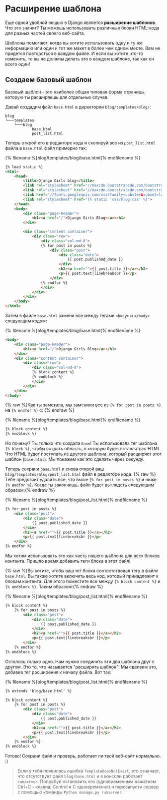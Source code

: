 # Расширение шаблона

Еще одной удобной вещью в Django является **расширение шаблонов**. Что это значит? Ты можешь использовать различные блоки HTML-кода для разных частей своего веб-сайта.

Шаблоны помогают, когда вы хотите использовать одну и ту же информацию или один и тот же макет в более чем одном месте. Вам не придется повторяться в каждом файле. И если вы хотите что-то изменить, то вы не должны делать это в каждом шаблоне, так как он всего один!

## Создаем базовый шаблон

Базовый шаблон - это наиболее общая типовая форма страницы, которую ты расширяешь для отдельных случев.

Давай создадим файл `base.html` в директории `blog/templates/blog/`:

    blog
    └───templates
        └───blog
                base.html
                post_list.html
    

Теперь открой его в редакторе кода и скопируй все из `post_list.html` файла в `base.html` файл примерно так:

{% filename %}blog/templates/blog/base.html{% endfilename %}

```html
{% load static %}
<html>
    <head>
        <title>Django Girls blog</title>
        <link rel="stylesheet" href="//maxcdn.bootstrapcdn.com/bootstrap/3.2.0/css/bootstrap.min.css">
        <link rel="stylesheet" href="//maxcdn.bootstrapcdn.com/bootstrap/3.2.0/css/bootstrap-theme.min.css">
        <link href='//fonts.googleapis.com/css?family=Lobster&subset=latin,latin-ext' rel='stylesheet' type='text/css'>
        <link rel="stylesheet" href="{% static 'css/blog.css' %}">
    </head>
    <body>
        <div class="page-header">
            <h1><a href="/">Django Girls Blog</a></h1>
        </div>

        <div class="content container">
            <div class="row">
                <div class="col-md-8">
                {% for post in posts %}
                    <div class="post">
                        <div class="date">
                            {{ post.published_date }}
                        </div>
                        <h2><a href="">{{ post.title }}</a></h2>
                        <p>{{ post.text|linebreaksbr }}</p>
                    </div>
                {% endfor %}
                </div>
            </div>
        </div>
    </body>
</html>
```

Затем в файле `base.html` замени все между тегами `<body>` и `</body>` следующим кодом:

{% filename %}blog/templates/blog/base.html{% endfilename %}

```html
<body>
    <div class="page-header">
        <h1><a href="/">Django Girls Blog</a></h1>
    </div>
    <div class="content container">
        <div class="row">
            <div class="col-md-8">
            {% block content %}
            {% endblock %}
            </div>
        </div>
    </div>
</body>
```

{% raw %}Как ты заметила, мы заменили все из `{% for post in posts %}` на `{% endfor %}` с: {% endraw %}

{% filename %}blog/templates/blog/base.html{% endfilename %}

```html
{% block content %}
{% endblock %}
```

Но почему? Ты только что создала `блок`! Ты использовала тег шаблона `{% block %}`, чтобы создать область, в которую будет вставляться HTML. Что HTML будет поступать из другого шаблона, который расширяет этот шаблон (`base.html`). Мы покажем как это сделать через секунду.

Теперь сохрани `base.html` и снова открой ваш `blog/templates/blog/post_list.html` файл в редакторе кода. {% raw %}Тебе предстоит удалить все, что выше `{% for post in posts %}` и ниже `{% endfor %}`. Когда ты закончишь, файл будет выглядеть следующим образом:{% endraw %}

{% filename %}blog/templates/blog/post_list.html{% endfilename %}

```html
{% for post in posts %}
    <div class="post">
        <div class="date">
            {{ post.published_date }}
        </div>
        <h2><a href="">{{ post.title }}</a></h2>
        <p>{{ post.text|linebreaksbr }}</p>
    </div>
{% endfor %}
```

Мы хотим использовать это как часть нашего шаблона для всех блоков контента. Пришло время добавить теги блока в этот файл!

{% raw %}Вы хотите, чтобы ваш тег блока соответствовал тегу в файле `base.html`. Вы также хотите включить весь код, который принадлежит к блокам контента. Для этого поместите все между `{% block content %}` и `{% endblock %}`. Таким образом:{% endraw %}

{% filename %}blog/templates/blog/post_list.html{% endfilename %}

```html
{% block content %}
    {% for post in posts %}
        <div class="post">
            <div class="date">
                {{ post.published_date }}
            </div>
            <h2><a href="">{{ post.title }}</a></h2>
            <p>{{ post.text|linebreaksbr }}</p>
        </div>
    {% endfor %}
{% endblock %}
```

Осталось только одно. Нам нужно соединить эти два шаблона друг с другом. Это то, что называется "расширить шаблон"! Мы сделаем это, добавив тег расширения к началу файла. Вот так:

{% filename %}blog/templates/blog/post_list.html{% endfilename %}

```html
{% extends 'blog/base.html' %}

{% block content %}
    {% for post in posts %}
        <div class="post">
            <div class="date">
                {{ post.published_date }}
            </div>
            <h2><a href="">{{ post.title }}</a></h2>
            <p>{{ post.text|linebreaksbr }}</p>
        </div>
    {% endfor %}
{% endblock %}
```

Готово! Сохрани файл и проверь, работает ли твой веб-сайт нормально. :)

> Если у тебя появилась ошибка `TemplateDoesNotExist`, это означает, что отсутствует файл `blog/base.html` и в консоли работает `runserver`. Попробуй остановить его (одновременным нажатием Ctrl+C - клавиш Control и C одновременно) и перезапусти сервер с помощью команды `Python manage.py runserver`.